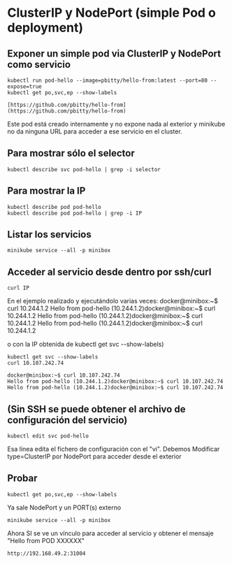 # ClusterIP y NodePort (simple Pod o deployment)

## Exponer un simple pod via ClusterIP y NodePort como servicio

    kubectl run pod-hello --image=pbitty/hello-from:latest --port=80 --expose=true
    kubectl get po,svc,ep --show-labels

    [https://github.com/pbitty/hello-from](https://github.com/pbitty/hello-from)

Este pod está creado internamente y no expone nada al exterior y minikube no da ninguna URL para acceder a ese servicio en el cluster.

## Para mostrar sólo el selector

    kubectl describe svc pod-hello | grep -i selector

## Para mostrar la IP

    kubectl describe pod pod-hello 
    kubectl describe pod pod-hello | grep -i IP

## Listar los servicios

    minikube service --all -p minibox

## Acceder al servicio desde dentro por ssh/curl

    curl IP

En el ejemplo realizado y ejecutándolo varias veces:
    docker@minibox:~$ curl 10.244.1.2
    Hello from pod-hello (10.244.1.2)docker@minibox:~$ curl 10.244.1.2
    Hello from pod-hello (10.244.1.2)docker@minibox:~$ curl 10.244.1.2
    Hello from pod-hello (10.244.1.2)docker@minibox:~$ curl 10.244.1.2

o con la IP obtenida de kubectl get svc --show-labels)

    kubectl get svc --show-labels
    curl 10.107.242.74

    docker@minibox:~$ curl 10.107.242.74
    Hello from pod-hello (10.244.1.2)docker@minibox:~$ curl 10.107.242.74
    Hello from pod-hello (10.244.1.2)docker@minibox:~$ curl 10.107.242.74

## (Sin SSH se puede obtener el archivo de configuración del servicio)

    kubectl edit svc pod-hello

Esa línea edita el fichero de configuración con el "vi".
Debemos Modificar type=ClusterIP  por NodePort para acceder desde el exterior

## Probar

    kubectl get po,svc,ep --show-labels

Ya sale NodePort y un PORT(s) externo

    minikube service --all -p minibox

Ahora SI se ve un vínculo para acceder al servicio y obtener el mensaje "Hello from POD XXXXXX"

    http://192.168.49.2:31004
